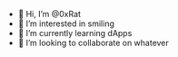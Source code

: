 - 👋 Hi, I’m @0xRat
- 👀 I’m interested in smiling
- 🌱 I’m currently learning dApps
- 💞️ I’m looking to collaborate on whatever
